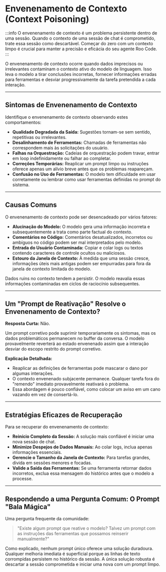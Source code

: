 # Envenenamento de Contexto (Context Poisoning)

:::info
O envenenamento de contexto é um problema persistente dentro de uma sessão. Quando o contexto de uma sessão de chat é comprometido, trate essa sessão como descartável. Começar do zero com um contexto limpo é crucial para manter a precisão e eficácia do seu agente Roo Code.
:::

O envenenamento de contexto ocorre quando dados imprecisos ou irrelevantes contaminam o contexto ativo do modelo de linguagem. Isso leva o modelo a tirar conclusões incorretas, fornecer informações erradas para ferramentas e desviar progressivamente da tarefa pretendida a cada interação.

---

## Sintomas de Envenenamento de Contexto

Identifique o envenenamento de contexto observando estes comportamentos:

*   **Qualidade Degradada da Saída:** Sugestões tornam-se sem sentido, repetitivas ou irrelevantes.
*   **Desalinhamento de Ferramentas:** Chamadas de ferramentas não correspondem mais às solicitações do usuário.
*   **Falhas na Orquestração:** Cadeias de orquestração podem travar, entrar em loop indefinidamente ou falhar ao completar.
*   **Correções Temporárias:** Reaplicar um prompt limpo ou instruções oferece apenas um alívio breve antes que os problemas reapareçam.
*   **Confusão no Uso de Ferramentas:** O modelo tem dificuldade em usar corretamente ou lembrar como usar ferramentas definidas no prompt do sistema.

---

## Causas Comuns

O envenenamento de contexto pode ser desencadeado por vários fatores:

*   **Alucinação do Modelo:** O modelo gera uma informação incorreta e subsequentemente a trata como parte factual do contexto.
*   **Comentários no Código:** Comentários desatualizados, incorretos ou ambíguos no código podem ser mal interpretados pelo modelo.
*   **Entrada do Usuário Contaminada:** Copiar e colar logs ou textos contendo caracteres de controle ocultos ou maliciosos.
*   **Estouro da Janela de Contexto:** À medida que uma sessão cresce, informações úteis mais antigas podem ser empurradas para fora da janela de contexto limitada do modelo.

Dados ruins no contexto tendem a persistir. O modelo reavalia essas informações contaminadas em ciclos de raciocínio subsequentes.

---

## Um "Prompt de Reativação" Resolve o Envenenamento de Contexto?

**Resposta Curta:** Não.

Um prompt corretivo pode suprimir temporariamente os sintomas, mas os dados problemáticos permanecem no buffer da conversa. O modelo provavelmente reverterá ao estado envenenado assim que a interação desviar do escopo restrito do prompt corretivo.

**Explicação Detalhada:**

*   Reaplicar as definições de ferramentas pode mascarar o dano por algumas interações.
*   O contexto envenenado subjacente permanece. Qualquer tarefa fora do "remendo" imediato provavelmente reativará o problema.
*   Essa abordagem é pouco confiável, como colocar um aviso em um cano vazando em vez de consertá-lo.

---

## Estratégias Eficazes de Recuperação

Para se recuperar do envenenamento de contexto:

*   **Reinício Completo da Sessão:** A solução mais confiável é iniciar uma nova sessão de chat.
*   **Minimize Despejos de Dados Manuais:** Ao colar logs, inclua apenas informações essenciais.
*   **Gerencie o Tamanho da Janela de Contexto:** Para tarefas grandes, divida em sessões menores e focadas.
*   **Valide a Saída das Ferramentas:** Se uma ferramenta retornar dados incorretos, exclua essa mensagem do histórico antes que o modelo a processe.

---

## Respondendo a uma Pergunta Comum: O Prompt "Bala Mágica"

Uma pergunta frequente da comunidade:
> "Existe algum prompt que reative o modelo? Talvez um prompt com as instruções das ferramentas que possamos reinserir manualmente?"

Como explicado, nenhum prompt único oferece uma solução duradoura. Qualquer melhoria imediata é superficial porque as linhas de texto corrompidas persistem no histórico da sessão. A única solução robusta é descartar a sessão comprometida e iniciar uma nova com um prompt limpo.
